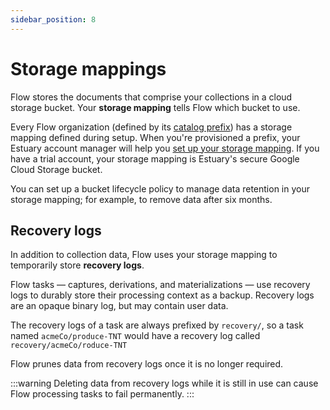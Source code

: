 ```yaml
---
sidebar_position: 8
---
```

# Storage mappings

Flow stores the documents that comprise your collections in a cloud storage bucket.
Your **storage mapping** tells Flow which bucket to use.

Every Flow organization (defined by its [catalog prefix](./catalogs.md#namespace)) has a storage mapping defined during setup.
When you're provisioned a prefix, your Estuary account manager will help you [set up your storage mapping](../getting-started/installation.mdx#configuring-your-cloud-storage-bucket-for-use-with-flow).
If you have a trial account, your storage mapping is Estuary's secure Google Cloud Storage bucket.

You can set up a bucket lifecycle policy to manage data retention in your storage mapping;
for example, to remove data after six months.

## Recovery logs

In addition to collection data, Flow uses your storage mapping to temporarily store **recovery logs**.

Flow tasks — captures, derivations, and materializations — use recovery logs to durably store their processing context as a backup.
Recovery logs are an opaque binary log, but may contain user data.

The recovery logs of a task are always prefixed by `recovery/`,
so a task named `acmeCo/produce-TNT` would have a recovery log called `recovery/acmeCo/roduce-TNT`

Flow prunes data from recovery logs once it is no longer required.

:::warning
Deleting data from recovery logs while it is still in use can
cause Flow processing tasks to fail permanently.
:::